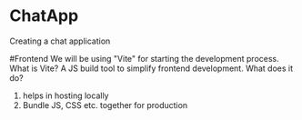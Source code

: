 # ChatApp
Creating a chat application

#Frontend
We will be using "Vite" for starting the development process.
What is Vite?
A JS build tool to simplify frontend development.
What does it do?
1. helps in hosting locally
2. Bundle JS, CSS etc. together for production
